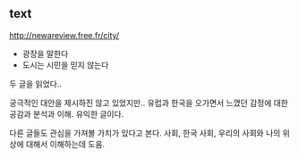 ## text

<http://newareview.free.fr/city/>

* 광장을 말한다
* 도시는 시민을 믿지 않는다

두 글을 읽었다..

궁극적인 대안을 제시하진 않고 있었지만.. 유럽과 한국을 오가면서 느꼈던 감정에 대한 공감과 분석과 이해.
유익한 글이다.

다른 글들도 관심을 가져볼 가치가 있다고 본다. 사회, 한국 사회, 우리의 사회와 나의 위상에 대해서 이해하는데 도움.

